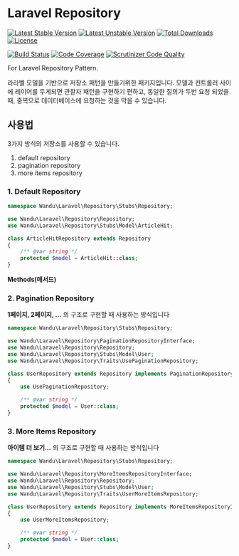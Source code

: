 Laravel Repository
===

[![Latest Stable Version](https://poser.pugx.org/wandu/laravel-repository/v/stable.svg)](https://packagist.org/packages/wandu/laravel-repository)
[![Latest Unstable Version](https://poser.pugx.org/wandu/laravel-repository/v/unstable.svg)](https://packagist.org/packages/wandu/laravel-repository)
[![Total Downloads](https://poser.pugx.org/wandu/laravel-repository/downloads.svg)](https://packagist.org/packages/wandu/laravel-repository)
[![License](https://poser.pugx.org/wandu/laravel-repository/license.svg)](https://packagist.org/packages/wandu/laravel-repository)

[![Build Status](https://img.shields.io/travis/Wandu/LaravelRepository/master.svg)](https://travis-ci.org/Wandu/LaravelRepository)
[![Code Coverage](https://scrutinizer-ci.com/g/Wandu/LaravelRepository/badges/coverage.png?b=master)](https://scrutinizer-ci.com/g/Wandu/LaravelRepository/?branch=master)
[![Scrutinizer Code Quality](https://scrutinizer-ci.com/g/Wandu/LaravelRepository/badges/quality-score.png?b=master)](https://scrutinizer-ci.com/g/Wandu/LaravelRepository/?branch=master)

For Laravel Repository Pattern.

라라벨 모델을 기반으로 저장소 패턴을 만들기위한 패키지입니다. 모델과 컨트롤러 사이에 레이어를 두게되면 관찰자 패턴을 구현하기
편하고, 동일한 질의가 두번 요청 되었을 때, 중복으로 데이터베이스에 요청하는 것을 막을 수 있습니다.

## 사용법

3가지 방식의 저장소를 사용할 수 있습니다.

1. default repository
1. pagination repository
1. more items repository

### 1. Default Repository

```php
namespace Wandu\Laravel\Repository\Stubs\Repository;

use Wandu\Laravel\Repository\Repository;
use Wandu\Laravel\Repository\Stubs\Model\ArticleHit;

class ArticleHitRepository extends Repository
{
    /** @var string */
    protected $model = ArticleHit::class;
}
```

**Methods(매서드)**




### 2. Pagination Repository

**1페이지, 2페이지, ...** 의 구조로 구현할 때 사용하는 방식입니다

```php
namespace Wandu\Laravel\Repository\Stubs\Repository;

use Wandu\Laravel\Repository\PaginationRepositoryInterface;
use Wandu\Laravel\Repository\Repository;
use Wandu\Laravel\Repository\Stubs\Model\User;
use Wandu\Laravel\Repository\Traits\UsePaginationRepository;

class UserRepository extends Repository implements PaginationRepositoryInterface
{
    use UsePaginationRepository;

    /** @var string */
    protected $model = User::class;
}
```

### 3. More Items Repository

**아이템 더 보기...** 의 구조로 구현할 때 사용하는 방식입니다

```php
namespace Wandu\Laravel\Repository\Stubs\Repository;

use Wandu\Laravel\Repository\MoreItemsRepositoryInterface;
use Wandu\Laravel\Repository\Repository;
use Wandu\Laravel\Repository\Stubs\Model\User;
use Wandu\Laravel\Repository\Traits\UserMoreItemsRepository;

class UserRepository extends Repository implements MoreItemsRepositoryInterface
{
    use UserMoreItemsRepository;

    /** @var string */
    protected $model = User::class;
}
```
